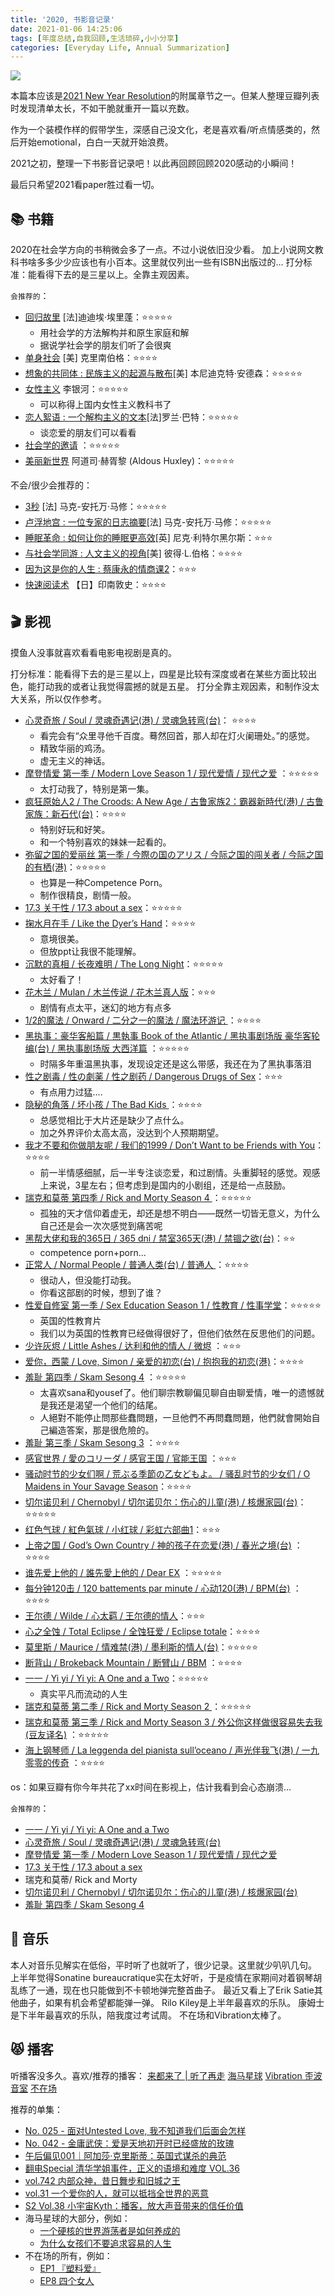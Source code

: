 ```yaml
---
title: '2020, 书影音记录'
date: 2021-01-06 14:25:06
tags: [年度总结,自我回顾,生活琐碎,小小分享]
categories: [Everyday Life, Annual Summarization]
---
```

![](https://xtopia-1258297046.cos.ap-shanghai.myqcloud.com/2020records.jpg)

本篇本应该是[2021 New Year Resolution](https://blog.xtopia.fun/post/2021-new-year-revolution/)的附属章节之一。但某人整理豆瓣列表时发现清单太长，不如干脆就重开一篇以充数。

作为一个装模作样的假带学生，深感自己没文化，老是喜欢看/听点情感类的，然后开始emotional，白白一天就开始浪费。

2021之初，整理一下书影音记录吧！以此再回顾回顾2020感动的小瞬间！

<!--more-->

最后只希望2021看paper胜过看一切。

## 📚 书籍
2020在社会学方向的书稍微会多了一点。不过小说依旧没少看。
加上小说网文教科书啥多多少少应该也有小百本。这里就仅列出一些有ISBN出版过的…
打分标准：能看得下去的是三星以上。全靠主观因素。

`会推荐的`：
* [回归故里](https://book.douban.com/subject/34942789/) [法]迪迪埃·埃里蓬：⭐️⭐️⭐️⭐️⭐️
	* 用社会学的方法解构并和原生家庭和解
	* 据说学社会学的朋友们听了会很爽
* [单身社会](https://book.douban.com/subject/26235729/)	[美] 克里南伯格：⭐️⭐️⭐️⭐️
* [想象的共同体 : 民族主义的起源与散布](https://book.douban.com/subject/26810557/)[美] 本尼迪克特·安德森：⭐️⭐️⭐️⭐️⭐️
* [女性主义](https://book.douban.com/subject/30276984/) 李银河：⭐️⭐️⭐️⭐️⭐️
	* 可以称得上国内女性主义教科书了
* [恋人絮语 : 一个解构主义的文本](https://book.douban.com/subject/3765331/)[法]罗兰·巴特：⭐️⭐️⭐️⭐️⭐️
	* 谈恋爱的朋友们可以看看
* [社会学的邀请](https://book.douban.com/subject/25764449/) ：⭐️⭐️⭐️⭐️⭐️
* [美丽新世界](https://book.douban.com/subject/25838937/) 阿道司·赫胥黎 (Aldous Huxley)：⭐️⭐️⭐️⭐️⭐️

不会/很少会推荐的：
* [3秒](https://book.douban.com/subject/30207738/) [法] 马克-安托万·马修：⭐️⭐️⭐️⭐️⭐️
* [卢浮地宫 : 一位专家的日志摘要](https://book.douban.com/subject/34855047/)[法] 马克-安托万·马修：⭐️⭐️⭐️⭐️⭐️
* [睡眠革命 : 如何让你的睡眠更高效](https://book.douban.com/subject/27023900/)[英] 尼克·利特尔黑尔斯：⭐️⭐️⭐️
* [与社会学同游 : 人文主义的视角](https://book.douban.com/subject/25966785/)[美] 彼得·L.伯格：⭐️⭐️⭐️⭐️
* [因为这是你的人生 : 蔡康永的情商课2](https://book.douban.com/subject/34879684/)：⭐️⭐️⭐️
* [快速阅读术](https://book.douban.com/subject/27032526/) 【日】印南敦史：⭐️⭐️⭐️⭐️

## 🎬 影视
摸鱼人没事就喜欢看看电影电视剧是真的。

打分标准：能看得下去的是三星以上，四星是比较有深度或者在某些方面比较出色，能打动我的或者让我觉得震撼的就是五星。
打分全靠主观因素，和制作没太大关系，所以仅作参考。

* [心灵奇旅 / Soul / 灵魂奇遇记(港) / 灵魂急转弯(台)](https://movie.douban.com/subject/24733428/)： ⭐️⭐️⭐️⭐️
	* 看完会有“众里寻他千百度。蓦然回首，那人却在灯火阑珊处。”的感觉。
	* 精致华丽的鸡汤。
	* 虚无主义的神话。
* [摩登情爱 第一季 / Modern Love Season 1 / 现代爱情 / 现代之爱](https://movie.douban.com/subject/30385409/) ：⭐️⭐️⭐️⭐️⭐️
	* 太打动我了，特别是第一集。
* [疯狂原始人2 / The Croods: A New Age / 古鲁家族2：霸器新時代(港) / 古鲁家族：新石代(台)](https://movie.douban.com/subject/24298954/)：⭐️⭐️⭐️⭐️
	* 特别好玩和好笑。
	* 和一个特别喜欢的妹妹一起看的。
* [弥留之国的爱丽丝 第一季 / 今際の国のアリス / 今际之国的闯关者 / 今际之国的有栖(港)](https://movie.douban.com/subject/34477588/)：⭐️⭐️⭐️⭐️⭐️
	* 也算是一种Competence Porn。
	* 制作很精良，剧情一般。
* [17.3 关于性 / 17.3 about a sex](https://movie.douban.com/subject/35202302/)：⭐️⭐️⭐️⭐️⭐️ 
* [掬水月在手 / Like the Dyer’s Hand](https://movie.douban.com/subject/34914949/)：⭐️⭐️⭐️⭐️
	* 意境很美。
	* 但放ppt让我很不能理解。
* [沉默的真相 / 长夜难明 / The Long Night](https://movie.douban.com/subject/33447642/)：⭐️⭐️⭐️⭐️⭐️
	* 太好看了！
* [花木兰 / Mulan / 木兰传说 / 花木兰真人版](https://movie.douban.com/subject/26357307/)：⭐️⭐️⭐️
	* 剧情有点太平，迷幻的地方有点多
* [1/2的魔法 / Onward / 二分之一的魔法 / 魔法环游记 ](https://movie.douban.com/subject/30401849/)：⭐️⭐️⭐️⭐️
* [黑执事：豪华客船篇 / 黒執事 Book of the Atlantic / 黑执事剧场版 豪华客轮编(台) / 黑执事剧场版 大西洋篇](https://movie.douban.com/subject/26640849/) ：⭐️⭐️⭐️⭐️⭐️
	* 时隔多年重温黑执事，发现设定还是这么带感，我还在为了黑执事落泪
* [性之剧毒 / 性の劇薬 / 性之剧药 / Dangerous Drugs of Sex](https://movie.douban.com/subject/33414580/)：⭐️⭐️⭐️
	* 有点用力过猛….
* [隐秘的角落 / 坏小孩 / The Bad Kids ](https://movie.douban.com/subject/33404425/)：⭐️⭐️⭐️⭐️
	* 总感觉相比于大片还是缺少了点什么。
	* 加之外界评价太高太高，没达到个人预期期望。
* [我才不要和你做朋友呢 / 我们的1999 / Don’t Want to be Friends with You](https://movie.douban.com/subject/34863327/)：⭐️⭐️⭐️⭐️
	* 前一半情感细腻，后一半专注谈恋爱，和过剧情。头重脚轻的感觉。观感上来说，3星左右；但考虑到是国内的小剧组，还是给一点鼓励。
* [瑞克和莫蒂 第四季 / Rick and Morty Season 4 ](https://movie.douban.com/subject/27166039/) ：⭐️⭐️⭐️⭐️⭐️
	* 孤独的天才信仰着虚无，却还是想不明白——既然一切皆无意义，为什么自己还是会一次次感觉到痛苦呢
* [黑帮大佬和我的365日 / 365 dni / 禁室365天(港) / 禁锢之欲(台)](https://movie.douban.com/subject/34968329/)：⭐️⭐️
	* competence porn+porn…
* [正常人 / Normal People / 普通人类(台) / 普通人 ](https://movie.douban.com/subject/33477335/)：⭐️⭐️⭐️⭐️
	* 很动人，但没能打动我。
	* 你看这部剧的时候，想到了谁？
* [性爱自修室 第一季 / Sex Education Season 1 / 性教育 / 性事学堂](https://movie.douban.com/subject/27594217/)：⭐️⭐️⭐️⭐️⭐️ 
	* 英国的性教育片
	* 我们以为英国的性教育已经做得很好了，但他们依然在反思他们的问题。
* [少许灰烬 / Little Ashes / 达利和他的情人 / 微烬](https://movie.douban.com/subject/3073117/) ：⭐️⭐️⭐️
* [爱你，西蒙 / Love, Simon / 亲爱的初恋(台) / 抱抱我的初恋(港)](https://movie.douban.com/subject/26654498/)：⭐️⭐️⭐️⭐️
* [羞耻 第四季 / Skam Sesong 4](https://movie.douban.com/subject/27012497/) ：⭐️⭐️⭐️⭐️⭐️
	* 太喜欢sana和yousef了。他们聊宗教聊偏见聊自由聊爱情，唯一的遗憾就是我还是渴望一个他们的结尾。
	* 人絕對不能停止問那些蠢問題，一旦他們不再問蠢問題，他們就會開始自己編造答案，那是很危險的。
* [羞耻 第三季 / Skam Sesong 3](https://movie.douban.com/subject/26811832/) ：⭐️⭐️⭐️⭐️
* [感官世界 / 愛のコリーダ / 感官王国 / 官能王国](https://movie.douban.com/subject/1292790/) ：⭐️⭐️⭐️
* [骚动时节的少女们啊 / 荒ぶる季節の乙女どもよ。 / 骚乱时节的少女们 / O Maidens in Your Savage Season](https://movie.douban.com/subject/30377707/)：⭐️⭐️⭐️⭐️
* [切尔诺贝利 / Chernobyl / 切尔诺贝尔：伤心的儿童(港) / 核爆家园(台)](https://movie.douban.com/subject/27098632/)：⭐️⭐️⭐️⭐️⭐️
* [红色气球 / 紅色氣球 / 小红球 / 彩虹六部曲1](https://movie.douban.com/subject/27041451/)：⭐️⭐️⭐️
* [上帝之国 / God’s Own Country / 神的孩子在恋爱(港) / 春光之境(台)](https://movie.douban.com/subject/26781703/) ：⭐️⭐️⭐️⭐️
* [谁先爱上他的 / 誰先愛上他的 / Dear EX](https://movie.douban.com/subject/27119586/) ：⭐️⭐️⭐️⭐️⭐️
* [每分钟120击 / 120 battements par minute / 心动120(港) / BPM(台)](https://movie.douban.com/subject/26746559/) ：⭐️⭐️⭐️⭐️
* [王尔德 / Wilde / 心太羁 / 王尔德的情人](https://movie.douban.com/subject/1300029/)：⭐️⭐️⭐️
* [心之全蚀 / Total Eclipse / 全蚀狂爱 / Eclipse totale](https://movie.douban.com/subject/1297233/)：⭐️⭐️⭐️⭐️
* [莫里斯 / Maurice / 情难禁(港) / 墨利斯的情人(台)](https://movie.douban.com/subject/1293456/)：⭐️⭐️⭐️⭐️⭐️
* [断背山 / Brokeback Mountain / 断臂山 / BBM](https://movie.douban.com/subject/1418834/) ：⭐️⭐️⭐️⭐️
* [ 一一 / Yi yi / Yi yi: A One and a Two](https://movie.douban.com/subject/1292434/)：⭐️⭐️⭐️⭐️⭐️
	* 真实平凡而流动的人生
* [瑞克和莫蒂 第二季 / Rick and Morty Season 2 ](https://movie.douban.com/subject/25865470/) ：⭐️⭐️⭐️⭐️⭐️
* [瑞克和莫蒂 第三季 / Rick and Morty Season 3 / 外公你这样做很容易失去我(豆友译名)](https://movie.douban.com/subject/26592971/) ：⭐️⭐️⭐️⭐️⭐️
* [海上钢琴师 / La leggenda del pianista sull’oceano / 声光伴我飞(港) / 一九零零的传奇](https://movie.douban.com/subject/1292001/) ：⭐️⭐️⭐️⭐️

os：如果豆瓣有你今年共花了xx时间在影视上，估计我看到会心态崩溃…

`会推荐的`：
* [ 一一 / Yi yi / Yi yi: A One and a Two](https://movie.douban.com/subject/1292434/)
* [心灵奇旅 / Soul / 灵魂奇遇记(港) / 灵魂急转弯(台)](https://movie.douban.com/subject/24733428/)
* [摩登情爱 第一季 / Modern Love Season 1 / 现代爱情 / 现代之爱](https://movie.douban.com/subject/30385409/) 
* [17.3 关于性 / 17.3 about a sex](https://movie.douban.com/subject/35202302/)
* 瑞克和莫蒂/ Rick and Morty  
*  [切尔诺贝利 / Chernobyl / 切尔诺贝尔：伤心的儿童(港) / 核爆家园(台)](https://movie.douban.com/subject/27098632/)
* [羞耻 第四季 / Skam Sesong 4](https://movie.douban.com/subject/27012497/) 

## 🎵 音乐
本人对音乐见解实在低俗，平时听了也就听了，很少记录。这里就少叭叭几句。
上半年觉得Sonatine bureaucratique实在太好听，于是疫情在家期间对着钢琴胡乱练了一通，现在也只能做到不卡顿地弹完整首曲子。
最近又看上了Erik Satie其他曲子，如果有机会希望都能弹一弹。
Rilo Kiley是上半年最喜欢的乐队。
康姆士是下半年最喜欢的乐队，陪我度过考试周。
不在场和Vibration太棒了。

## 😾 播客
听播客没多久。喜欢/推荐的播客：
[来都来了 | 听了再走](http://www.ximalaya.com/album/31677988.xml)
[海马星球](https://anchor.fm/s/47795d0/podcast/rss)
[Vibration 歪波音室](https://vibration-radio.com/)
[不在场](https://buzaichang.xyz/)

推荐的单集：
* [No. 025 - 面对Untested Love, 我不知道我们后面会怎样](https://www.xiaoyuzhoufm.com/episode/5f2660f49504bbdb774ff04d?s=eyJ1IjogIjVmYmQwMjdkZTBmNWU3MjNiYmM1YTMxMyJ9)
* [No. 042 - 金庸武侠：爱是天地初开时已经盛放的玫瑰](https://www.xiaoyuzhoufm.com/episode/5fccab72dee9c1e16d048088?s=eyJ1IjogIjVmYmQwMjdkZTBmNWU3MjNiYmM1YTMxMyJ9)
* [午后偏见001｜阿加莎·克里斯蒂：英国式谋杀的典范](https://www.xiaoyuzhoufm.com/episode/5fe5c7e0dee9c1e16d694898?s=eyJ1IjogIjVmYmQwMjdkZTBmNWU3MjNiYmM1YTMxMyJ9)
* [翻电Special 清华学姐事件，正义的语境和难度 VOL.36 ](https://www.xiaoyuzhoufm.com/episode/5fb781f0dee9c1e16d4fc4ea?s=eyJ1IjogIjVmYmQwMjdkZTBmNWU3MjNiYmM1YTMxMyJ9)
* [vol.742 内部众神，昔日舞步和旧城之王](https://www.xiaoyuzhoufm.com/episode/5e3bdf08418a84a046fb5585?s=eyJ1IjogIjVmYmQwMjdkZTBmNWU3MjNiYmM1YTMxMyJ9)
* [vol.31 一个爱你的人，就可以抵挡全世界的恶意](https://www.xiaoyuzhoufm.com/episode/5fd1fcb1dee9c1e16dd69cfd?s=eyJ1IjogIjVmYmQwMjdkZTBmNWU3MjNiYmM1YTMxMyJ9)
* [S2 Vol.38 小宇宙Kyth：播客，放大声音带来的信任价值 ](https://www.xiaoyuzhoufm.com/episode/5fe51ea3dee9c1e16d553427?s=eyJ1IjogIjVmYmQwMjdkZTBmNWU3MjNiYmM1YTMxMyJ9)
* 海马星球的大部分，例如：
	* [一个硬核的世界游荡者是如何养成的](https://www.xiaoyuzhoufm.com/episode/5fc63cbadee9c1e16d88ffde?s=eyJ1IjogIjVmYmQwMjdkZTBmNWU3MjNiYmM1YTMxMyJ9)
	* [为什么女孩们不要追求容易的人生 ](https://www.xiaoyuzhoufm.com/episode/5e2d145c418a84a0467fc4ea?s=eyJ1IjogIjVmYmQwMjdkZTBmNWU3MjNiYmM1YTMxMyJ9)
* 不在场的所有，例如：
	* [EP1 『塑料爱』](https://www.xiaoyuzhoufm.com/episode/5e4ff325418a84a04695f8fa?s=eyJ1IjogIjVmYmQwMjdkZTBmNWU3MjNiYmM1YTMxMyJ9)
	* [EP8 四个女人](https://www.xiaoyuzhoufm.com/episode/5ee61055418a84a04612a91c?s=eyJ1IjogIjVmYmQwMjdkZTBmNWU3MjNiYmM1YTMxMyJ9)